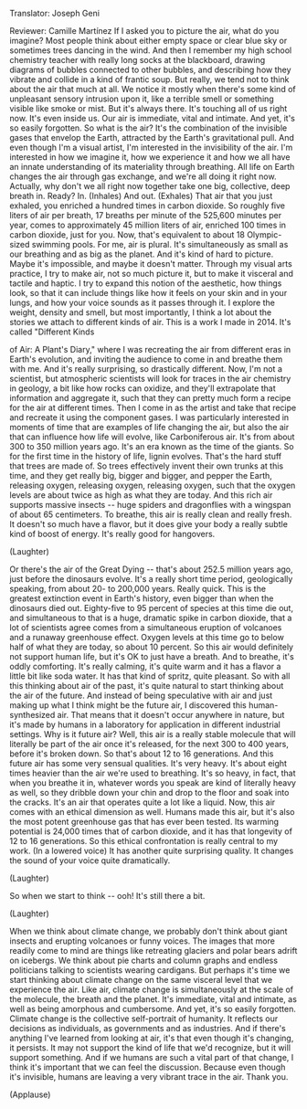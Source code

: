 

Translator: Joseph Geni

Reviewer: Camille Martínez
If I asked you to picture the air,
what do you imagine?
Most people think about either empty space
or clear blue sky
or sometimes trees dancing in the wind.
And then I remember my high school
chemistry teacher with really long socks
at the blackboard,
drawing diagrams of bubbles
connected to other bubbles,
and describing how they vibrate
and collide in a kind of frantic soup.
But really, we tend not to think
about the air that much at all.
We notice it mostly
when there&#39;s some kind of unpleasant
sensory intrusion upon it,
like a terrible smell
or something visible like smoke or mist.
But it&#39;s always there.
It&#39;s touching all of us right now.
It&#39;s even inside us.
Our air is immediate, vital and intimate.
And yet, it&#39;s so easily forgotten.
So what is the air?
It&#39;s the combination of the invisible
gases that envelop the Earth,
attracted by the Earth&#39;s
gravitational pull.
And even though I&#39;m a visual artist,
I&#39;m interested in
the invisibility of the air.
I&#39;m interested in how we imagine it,
how we experience it
and how we all have an innate
understanding of its materiality
through breathing.
All life on Earth changes the air
through gas exchange,
and we&#39;re all doing it right now.
Actually, why don&#39;t we all
right now together take
one big, collective, deep breath in.
Ready? In. (Inhales)
And out. (Exhales)
That air that you just exhaled,
you enriched a hundred times
in carbon dioxide.
So roughly five liters of air per breath,
17 breaths per minute
of the 525,600 minutes per year,
comes to approximately
45 million liters of air,
enriched 100 times in carbon dioxide,
just for you.
Now, that&#39;s equivalent to about 18
Olympic-sized swimming pools.
For me, air is plural.
It&#39;s simultaneously
as small as our breathing
and as big as the planet.
And it&#39;s kind of hard to picture.
Maybe it&#39;s impossible,
and maybe it doesn&#39;t matter.
Through my visual arts practice,
I try to make air, not so much picture it,
but to make it visceral
and tactile and haptic.
I try to expand this notion
of the aesthetic, how things look,
so that it can include things
like how it feels on your skin
and in your lungs,
and how your voice sounds
as it passes through it.
I explore the weight, density and smell,
but most importantly,
I think a lot about the stories we attach
to different kinds of air.
This is a work I made in 2014.
It&#39;s called &quot;Different Kinds

of Air: A Plant&#39;s Diary,&quot;
where I was recreating the air
from different eras in Earth&#39;s evolution,
and inviting the audience
to come in and breathe them with me.
And it&#39;s really surprising,
so drastically different.
Now, I&#39;m not a scientist,
but atmospheric scientists
will look for traces
in the air chemistry in geology,
a bit like how rocks can oxidize,
and they&#39;ll extrapolate
that information and aggregate it,
such that they can
pretty much form a recipe
for the air at different times.
Then I come in as the artist
and take that recipe
and recreate it using the component gases.
I was particularly interested
in moments of time
that are examples
of life changing the air,
but also the air that can influence
how life will evolve,
like Carboniferous air.
It&#39;s from about 300 to 350
million years ago.
It&#39;s an era known
as the time of the giants.
So for the first time
in the history of life,
lignin evolves.
That&#39;s the hard stuff
that trees are made of.
So trees effectively invent
their own trunks at this time,
and they get really big,
bigger and bigger,
and pepper the Earth,
releasing oxygen, releasing
oxygen, releasing oxygen,
such that the oxygen levels
are about twice as high
as what they are today.
And this rich air supports
massive insects --
huge spiders and dragonflies
with a wingspan of about 65 centimeters.
To breathe, this air is really clean
and really fresh.
It doesn&#39;t so much have a flavor,
but it does give your body
a really subtle kind of boost of energy.
It&#39;s really good for hangovers.

(Laughter)

Or there&#39;s the air of the Great Dying --
that&#39;s about 252.5 million years ago,
just before the dinosaurs evolve.
It&#39;s a really short time period,
geologically speaking,
from about 20- to 200,000 years.
Really quick.
This is the greatest extinction event
in Earth&#39;s history,
even bigger than when
the dinosaurs died out.
Eighty-five to 95 percent of species
at this time die out,
and simultaneous to that is a huge,
dramatic spike in carbon dioxide,
that a lot of scientists agree
comes from a simultaneous
eruption of volcanoes
and a runaway greenhouse effect.
Oxygen levels at this time go
to below half of what they are today,
so about 10 percent.
So this air would definitely not
support human life,
but it&#39;s OK to just have a breath.
And to breathe, it&#39;s oddly comforting.
It&#39;s really calming, it&#39;s quite warm
and it has a flavor a little bit
like soda water.
It has that kind of spritz,
quite pleasant.
So with all this thinking
about air of the past,
it&#39;s quite natural to start thinking
about the air of the future.
And instead of being speculative with air
and just making up what I think
might be the future air,
I discovered this human-synthesized air.
That means that it doesn&#39;t occur
anywhere in nature,
but it&#39;s made by humans in a laboratory
for application in different
industrial settings.
Why is it future air?
Well, this air is a really stable molecule
that will literally be part of the air
once it&#39;s released,
for the next 300 to 400 years,
before it&#39;s broken down.
So that&#39;s about 12 to 16 generations.
And this future air has
some very sensual qualities.
It&#39;s very heavy.
It&#39;s about eight times heavier
than the air we&#39;re used to breathing.
It&#39;s so heavy, in fact,
that when you breathe it in,
whatever words you speak
are kind of literally heavy as well,
so they dribble down your chin
and drop to the floor
and soak into the cracks.
It&#39;s an air that operates
quite a lot like a liquid.
Now, this air comes
with an ethical dimension as well.
Humans made this air,
but it&#39;s also the most potent
greenhouse gas
that has ever been tested.
Its warming potential is 24,000 times
that of carbon dioxide,
and it has that longevity
of 12 to 16 generations.
So this ethical confrontation
is really central to my work.
(In a lowered voice) It has
another quite surprising quality.
It changes the sound of your voice
quite dramatically.

(Laughter)

So when we start to think -- ooh!
It&#39;s still there a bit.

(Laughter)

When we think about climate change,
we probably don&#39;t think about
giant insects and erupting volcanoes
or funny voices.
The images that more readily come to mind
are things like retreating glaciers
and polar bears adrift on icebergs.
We think about pie charts
and column graphs
and endless politicians
talking to scientists wearing cardigans.
But perhaps it&#39;s time we start
thinking about climate change
on the same visceral level
that we experience the air.
Like air, climate change is simultaneously
at the scale of the molecule,
the breath and the planet.
It&#39;s immediate, vital and intimate,
as well as being amorphous and cumbersome.
And yet, it&#39;s so easily forgotten.
Climate change is the collective
self-portrait of humanity.
It reflects our decisions as individuals,
as governments and as industries.
And if there&#39;s anything
I&#39;ve learned from looking at air,
it&#39;s that even though
it&#39;s changing, it persists.
It may not support the kind of life
that we&#39;d recognize,
but it will support something.
And if we humans are such a vital
part of that change,
I think it&#39;s important
that we can feel the discussion.
Because even though it&#39;s invisible,
humans are leaving
a very vibrant trace in the air.
Thank you.

(Applause)

